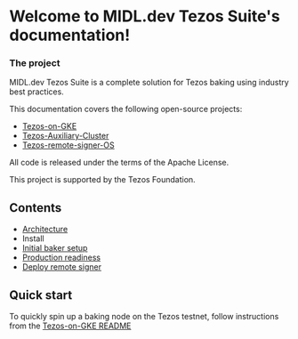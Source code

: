 Welcome to MIDL.dev Tezos Suite's documentation!
================================================

### The project

MIDL.dev Tezos Suite is a complete solution for Tezos baking using industry best practices.

This documentation covers the following open-source projects:

* [Tezos-on-GKE](https://github.com/midl-dev/tezos-on-gke/)
* [Tezos-Auxiliary-Cluster](https://github.com/midl-dev/tezos-auxiliary-cluster)
* [Tezos-remote-signer-OS](https://github.com/midl-dev/tezos-remote-signer-os/tree/master/tezos-remote-signer)

All code is released under the terms of the Apache License.

This project is supported by the Tezos Foundation.

Contents
--------

* [Architecture](architecture)
* Install
 * [Initial baker setup](setup_baker)
 * [Production readiness](production-readiness)
 * [Deploy remote signer](deploy-remote-signer)

Quick start
-----------

To quickly spin up a baking node on the Tezos testnet, follow instructions from the [Tezos-on-GKE README](https://github.com/midl-dev/tezos-on-gke/)
